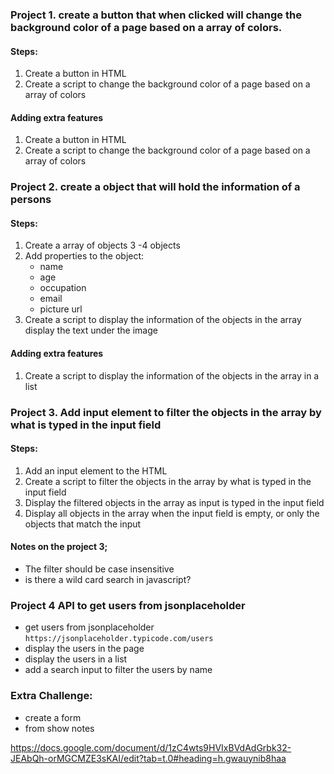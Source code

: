 ### Project 1. create a button that when clicked will change the background color of a page based on a array of colors.

#### Steps:

1. Create a button in HTML
2. Create a script to change the background color of a page based on a array of colors

#### Adding extra features

1. Create a button in HTML
2. Create a script to change the background color of a page based on a array of colors

### Project 2. create a object that will hold the information of a persons

#### Steps:

1. Create a array of objects 3 -4 objects
2. Add properties to the object:
   - name
   - age
   - occupation
   - email
   - picture url
3. Create a script to display the information of the objects in the array
   display the text under the image

#### Adding extra features

1. Create a script to display the information of the objects in the array in a list

### Project 3. Add input element to filter the objects in the array by what is typed in the input field

#### Steps:

1. Add an input element to the HTML
2. Create a script to filter the objects in the array by what is typed in the input field
3. Display the filtered objects in the array as input is typed in the input field
4. Display all objects in the array when the input field is empty, or only the objects that match the input

#### Notes on the project 3;

- The filter should be case insensitive
- is there a wild card search in javascript?

### Project 4 API to get users from jsonplaceholder

- get users from jsonplaceholder `https://jsonplaceholder.typicode.com/users`
- display the users in the page
- display the users in a list
- add a search input to filter the users by name

### Extra Challenge:

- create a form
- from show notes

https://docs.google.com/document/d/1zC4wts9HVIxBVdAdGrbk32-JEAbQh-orMGCMZE3sKAI/edit?tab=t.0#heading=h.gwauynib8haa
